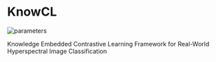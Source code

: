 # KnowCL


![parameters](https://github.com/quanweiliu/KnowCL/assets/34157627/801daa16-a37a-4a8b-8225-887085f41b3e)

Knowledge Embedded Contrastive Learning Framework for Real-World Hyperspectral Image Classification
